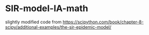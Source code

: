 # SIR-model-IA-math
slightly modified code from https://scipython.com/book/chapter-8-scipy/additional-examples/the-sir-epidemic-model/
